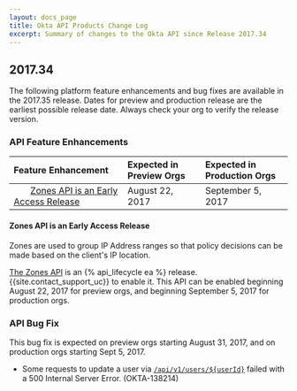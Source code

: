 ```yaml
---
layout: docs_page
title: Okta API Products Change Log
excerpt: Summary of changes to the Okta API since Release 2017.34
---
```


## 2017.34

The following platform feature enhancements and bug fixes are available in the 2017.35 release.
Dates for preview and production release are the earliest possible release date. Always check your org to verify the release version.

### API Feature Enhancements

| Feature Enhancement                                                           | Expected in Preview Orgs            | Expected in Production Orgs |
|:------------------------------------------------------------------------------|:------------------------------------|:----------------------------|
|        [Zones API is an Early Access Release](#zones-api-is-an-early-access-release) | August 22, 2017                     | September 5, 2017           |

#### Zones API is an Early Access Release
<!-- OKTA-129115 -->

Zones are used to group IP Address ranges so that policy decisions can be made based on the client's IP location.

[The Zones API](/docs/api/resources/zones) is an {% api_lifecycle ea %} release. {{site.contact_support_uc}} to enable it.
This API can be enabled beginning August 22, 2017 for preview orgs, and beginning September 5, 2017 for production orgs.

### API Bug Fix

This bug fix is expected on preview orgs starting August 31, 2017, and on production orgs starting Sept 5, 2017.

* Some requests to update a user via [`/api/v1/users/${userId}`](/docs/api/resources/users#update-user) failed with a 500 Internal Server Error. (OKTA-138214)